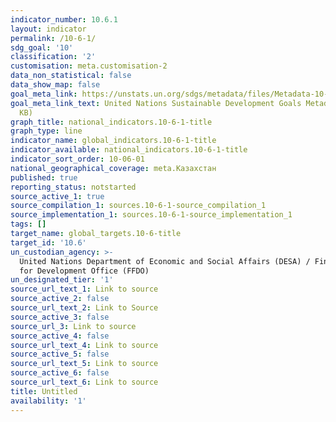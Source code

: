 ```yaml
---
indicator_number: 10.6.1
layout: indicator
permalink: /10-6-1/
sdg_goal: '10'
classification: '2'
customisation: meta.customisation-2
data_non_statistical: false
data_show_map: false
goal_meta_link: https://unstats.un.org/sdgs/metadata/files/Metadata-10-06-01.pdf
goal_meta_link_text: United Nations Sustainable Development Goals Metadata (PDF 201
  KB)
graph_title: national_indicators.10-6-1-title
graph_type: line
indicator_name: global_indicators.10-6-1-title
indicator_available: national_indicators.10-6-1-title
indicator_sort_order: 10-06-01
national_geographical_coverage: meta.Казахстан
published: true
reporting_status: notstarted
source_active_1: true
source_compilation_1: sources.10-6-1-source_compilation_1
source_implementation_1: sources.10-6-1-source_implementation_1
tags: []
target_name: global_targets.10-6-title
target_id: '10.6'
un_custodian_agency: >-
  United Nations Department of Economic and Social Affairs (DESA) / Financing
  for Development Office (FFDO)
un_designated_tier: '1'
source_url_text_1: Link to source
source_active_2: false
source_url_text_2: Link to Source
source_active_3: false
source_url_3: Link to source
source_active_4: false
source_url_text_4: Link to source
source_active_5: false
source_url_text_5: Link to source
source_active_6: false
source_url_text_6: Link to source
title: Untitled
availability: '1'
---
```

